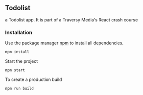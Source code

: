 ## Todolist

a Todolist app. It is part of a Traversy Media's React crash course

### Installation

Use the package manager [npm](https://www.npmjs.com/get-npm) to install all dependencies.

```bash
npm install
```
Start the project
```bash
npm start
```
To create a production build
```bash
npm run build
```